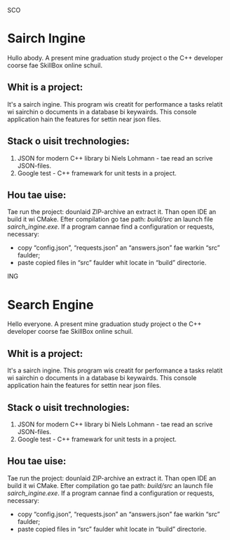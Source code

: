 SCO
# Sairch Ingine

Hullo abody. A present mine graduation study project o the C++ developer coorse fae SkillBox online schuil.

## Whit is a project:
It's a sairch ingine. This program wis creatit for performance a tasks relatit wi sairchin o documents in a database bi keywairds.
This console application hain the features for settin near json files.
## Stack o uisit trechnologies:
1. JSON for modern C++ library bi Niels Lohmann - tae read an scrive JSON-files.
2. Google test - C++ framewark for unit tests in a project.
## Hou tae uise:
Tae run the project: dounlaid ZIP-archive an extract it. Than open IDE an build it wi CMake. Efter compilation go tae path:
*build/src* an launch file *sairch_ingine.exe*.
If a program cannae find a configuration or requests, necessary: 
 - copy “config.json”, “requests.json” an “answers.json” fae warkin “src” faulder;
 - paste copied files in “src” faulder whit locate in “build” directorie.

ING
# Search Engine

Hello everyone. A present mine graduation study project o the C++ developer coorse fae SkillBox online schuil.

## Whit is a project:
It's a sairch ingine. This program wis creatit for performance a tasks relatit wi sairchin o documents in a database bi keywairds.
This console application hain the features for settin near json files.
## Stack o uisit trechnologies:
1. JSON for modern C++ library bi Niels Lohmann - tae read an scrive JSON-files.
2. Google test - C++ framewark for unit tests in a project.
## Hou tae uise:
Tae run the project: dounlaid ZIP-archive an extract it. Than open IDE an build it wi CMake. Efter compilation go tae path:
*build/src* an launch file *sairch_ingine.exe*.
If a program cannae find a configuration or requests, necessary: 
 - copy “config.json”, “requests.json” an “answers.json” fae warkin “src” faulder;
 - paste copied files in “src” faulder whit locate in “build” directorie.
